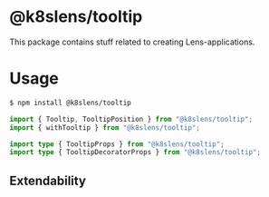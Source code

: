 # @k8slens/tooltip

This package contains stuff related to creating Lens-applications. 

# Usage

```bash
$ npm install @k8slens/tooltip
```

```typescript
import { Tooltip, TooltipPosition } from "@k8slens/tooltip";
import { withTooltip } from "@k8slens/tooltip";

import type { TooltipProps } from "@k8slens/tooltip";
import type { TooltipDecoratorProps } from "@k8slens/tooltip";

```

## Extendability
